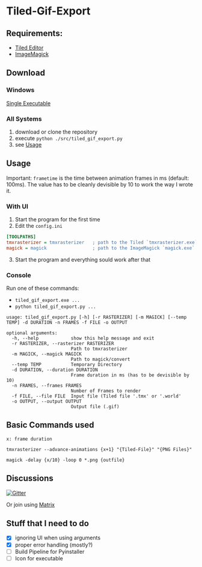 # Tiled-Gif-Export

## Requirements:
- [Tiled Editor](https://www.mapeditor.org/)
- [ImageMagick](https://imagemagick.org/index.php)

## Download

### Windows

[Single Executable](https://github.com/lightlike/Tiled-Gif-Export/releases/latest/download/tiled_gif_export.exe)

### All Systems

1. download or clone the repository
2. execute `python ./src/tiled_gif_export.py`
3. see [Usage](#Usage)

## Usage

Important: `frametime` is the time between animation frames in ms (default: 100ms). The value has to be cleanly devisible by 10 to work the way I wrote it.

### With UI

1. Start the program for the first time
2. Edit the `config.ini`
```ini
[TOOLPATHS]
tmxrasterizer = tmxrasterizer   ; path to the Tiled `tmxrasterizer.exe` (you will probably need to edit the right side)
magick = magick                 ; path to the ImageMagick `magick.exe` or `convert.exe` (should be in PATH if selected during install)
```
3. Start the program and everything sould work after that

### Console

Run one of these commands:
- `tiled_gif_export.exe ...`
- `python tiled_gif_export.py ...`

```
usage: tiled_gif_export.py [-h] [-r RASTERIZER] [-m MAGICK] [--temp TEMP] -d DURATION -n FRAMES -f FILE -o OUTPUT

optional arguments:
  -h, --help            show this help message and exit
  -r RASTERIZER, --rasterizer RASTERIZER
                        Path to tmxrasterizer
  -m MAGICK, --magick MAGICK
                        Path to magick/convert
  --temp TEMP           Temporary Directory
  -d DURATION, --duration DURATION
                        Frame duration in ms (has to be devisible by 10)
  -n FRAMES, --frames FRAMES
                        Number of Frames to render
  -f FILE, --file FILE  Input file (Tiled file '.tmx' or '.world'
  -o OUTPUT, --output OUTPUT
                        Output file (.gif)
```

## Basic Commands used

`x: frame duration`

`tmxrasterizer --advance-animations {x+1} "{Tiled-File}" "{PNG Files}"`

`magick -delay {x/10} -loop 0 *.png {outfile}`

## Discussions

[![Gitter](https://img.shields.io/gitter/room/lightlike/tiled-gif-export.svg?style=flat-square)](https://gitter.im/lightlike/Tiled-Gif-Export?utm_source=badge&utm_medium=badge&utm_campaign=pr-badge)

Or join using [Matrix](https://matrix.to/#/#lightlike_Tiled-Gif-Export:gitter.im)

## Stuff that I need to do

- [x] ignoring UI when using arguments
- [x] proper error handling (mostly?)
- [ ] Build Pipeline for Pyinstaller
- [ ] Icon for executable
